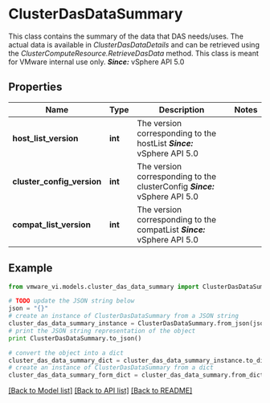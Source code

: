 # ClusterDasDataSummary

This class contains the summary of the data that DAS needs/uses.  The actual data is available in *ClusterDasDataDetails* and can be retrieved using the *ClusterComputeResource.RetrieveDasData* method. This class is meant for VMware internal use only.  ***Since:*** vSphere API 5.0 

## Properties
Name | Type | Description | Notes
------------ | ------------- | ------------- | -------------
**host_list_version** | **int** | The version corresponding to the hostList  ***Since:*** vSphere API 5.0  | 
**cluster_config_version** | **int** | The version corresponding to the clusterConfig  ***Since:*** vSphere API 5.0  | 
**compat_list_version** | **int** | The version corresponding to the compatList  ***Since:*** vSphere API 5.0  | 

## Example

```python
from vmware_vi.models.cluster_das_data_summary import ClusterDasDataSummary

# TODO update the JSON string below
json = "{}"
# create an instance of ClusterDasDataSummary from a JSON string
cluster_das_data_summary_instance = ClusterDasDataSummary.from_json(json)
# print the JSON string representation of the object
print ClusterDasDataSummary.to_json()

# convert the object into a dict
cluster_das_data_summary_dict = cluster_das_data_summary_instance.to_dict()
# create an instance of ClusterDasDataSummary from a dict
cluster_das_data_summary_form_dict = cluster_das_data_summary.from_dict(cluster_das_data_summary_dict)
```
[[Back to Model list]](../README.md#documentation-for-models) [[Back to API list]](../README.md#documentation-for-api-endpoints) [[Back to README]](../README.md)



